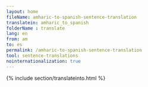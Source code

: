 ```yaml
---
layout: home
fileName: amharic-to-spanish-sentence-translation
translatein: amharic_to_spanish
folderName : translate
lang: en
from: am
to: es
permalink: /amharic-to-spanish-sentence-translation
tool: sentence-translations
nointernationalization: true
---
```

{% include section/translateinto.html %}

